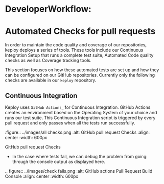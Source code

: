 # DeveloperWorkflow:

Automated Checks for pull requests
==================================

In order to maintain the code quality and coverage of our repositories,
keploy deploys a series of tools. These tools include our
Continuous Integration Setup that runs a complete test suite, Automated
Code quality checks as well as Coverage tracking tools.

This section focuses on how these automated tests are set up and how they can
be configured on our GitHub repositories. Currently only the
following checks are available in our `keploy`
repository.

Continuous Integration
----------------------

Keploy uses `GitHub Actions`_ for Continuous Integration. GitHub
Actions creates an environment based on the Operating System of your
choice and runs our test suite. This Continuous
Integration script is triggered by every pull request and only passes
when all the tests run successfully. 

   :figure:: ../images/all checks.png
   :alt: GitHub pull request Checks
   :align: center
   :width: 600px

   GitHub pull request Checks

-  In the case where tests fail, we can debug the problem from going
   through the console output as displayed here.

.. figure:: ../images/check fails.png
   :alt: GitHub actions Pull Request Build Console
   :align: center
   :width: 600px
